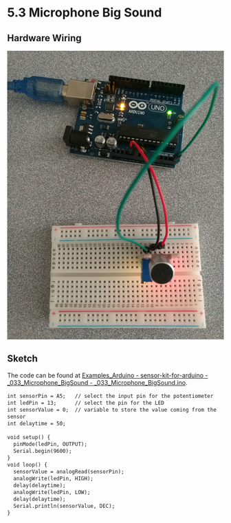 # 5.3 Microphone Big Sound

## Hardware Wiring
![Image](../../Examples/sensor-kit-for-arduino/033_microphone_bigsound.jpg)

## Sketch
The code can be found at [Examples_Arduino - sensor-kit-for-arduino - _033_Microphone_BigSound - _033_Microphone_BigSound.ino](https://github.com/LongerVisionRobot/Examples_Arduino/blob/master/sensor-kit-for-arduino/_033_Microphone_BigSound/_033_Microphone_BigSound.ino).
```
int sensorPin = A5;   // select the input pin for the potentiometer
int ledPin = 13;      // select the pin for the LED
int sensorValue = 0;  // variable to store the value coming from the sensor
int delaytime = 50;

void setup() {
  pinMode(ledPin, OUTPUT); 
  Serial.begin(9600); 
}
void loop() {
  sensorValue = analogRead(sensorPin);    
  analogWrite(ledPin, HIGH);  
  delay(delaytime);          
  analogWrite(ledPin, LOW);   
  delay(delaytime);
  Serial.println(sensorValue, DEC);  
}
```